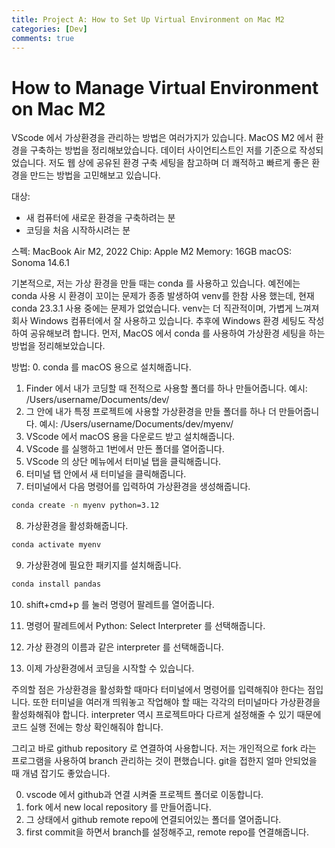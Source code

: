 ```yaml
---
title: Project A: How to Set Up Virtual Environment on Mac M2
categories: [Dev]
comments: true
---
```



# How to Manage Virtual Environment on Mac M2


VScode 에서 가상환경을 관리하는 방법은 여러가지가 있습니다.
MacOS M2 에서 환경을 구축하는 방법을 정리해보았습니다.
데이터 사이언티스트인 저를 기준으로 작성되었습니다.
저도 웹 상에 공유된 환경 구축 세팅을 참고하며 더 쾌적하고 빠르게 좋은 환경을 만드는 방법을 고민해보고 있습니다.

대상:
- 새 컴퓨터에 새로운 환경을 구축하려는 분
- 코딩을 처음 시작하시려는 분

스펙:
MacBook Air M2, 2022
Chip: Apple M2
Memory: 16GB
macOS: Sonoma 14.6.1

기본적으로, 저는 가상 환경을 만들 때는 conda 를 사용하고 있습니다.
예전에는 conda 사용 시 환경이 꼬이는 문제가 종종 발생하여 venv를 한참 사용 했는데, 현재 conda 23.3.1 사용 중에는 문제가 없었습니다.
venv는 더 직관적이며, 가볍게 느껴져 회사 Windows 컴퓨터에서 잘 사용하고 있습니다.
추후에 Windows 환경 세팅도 작성하여 공유해보려 합니다.
먼저, MacOS 에서 conda 를 사용하여 가상환경 세팅을 하는 방법을 정리해보았습니다.

방법:
0. conda 를 macOS 용으로 설치해줍니다.
1. Finder 에서 내가 코딩할 때 전적으로 사용할 폴더를 하나 만들어줍니다. 예시: /Users/username/Documents/dev/
2. 그 안에 내가 특정 프로젝트에 사용할 가상환경을 만들 폴더를 하나 더 만들어줍니다. 예시: /Users/username/Documents/dev/myenv/
3. VScode 에서 macOS 용을 다운로드 받고 설치해줍니다.
4. VScode 를 실행하고 1번에서 만든 폴더를 열어줍니다.
5. VScode 의 상단 메뉴에서 터미널 탭을 클릭해줍니다.
6. 터미널 탭 안에서 새 터미널을 클릭해줍니다.
7. 터미널에서 다음 명령어를 입력하여 가상환경을 생성해줍니다.   

```bash
conda create -n myenv python=3.12
```

8. 가상환경을 활성화해줍니다.

```bash
conda activate myenv
```

9. 가상환경에 필요한 패키지를 설치해줍니다.

```bash
conda install pandas
```

10. shift+cmd+p 를 눌러 명령어 팔레트를 열어줍니다.
11. 명령어 팔레트에서 Python: Select Interpreter 를 선택해줍니다.
12. 가상 환경의 이름과 같은 interpreter 를 선택해줍니다.

13. 이제 가상환경에서 코딩을 시작할 수 있습니다.

주의할 점은 가상환경을 활성화할 때마다 터미널에서 명령어를 입력해줘야 한다는 점입니다.
또한 터미널을 여러개 띄워놓고 작업해야 할 때는 각각의 터미널마다 가상환경을 활성화해줘야 합니다.
interpreter 역시 프로젝트마다 다르게 설정해줄 수 있기 때문에 코드 실행 전에는 항상 확인해줘야 합니다.


그리고 바로 github repository 로 연결하여 사용합니다.
저는 개인적으로 fork 라는 프로그램을 사용하여 branch 관리하는 것이 편했습니다.
git을 접한지 얼마 안되었을 때 개념 잡기도 좋았습니다.

0. vscode 에서 github과 연결 시켜줄 프로젝트 폴더로 이동합니다.
1. fork 에서 new local repository 를 만들어줍니다.
2. 그 상태에서 github remote repo에 연결되어있는 폴더를 열어줍니다.
3. first commit을 하면서 branch를 설정해주고, remote repo를 연결해줍니다.